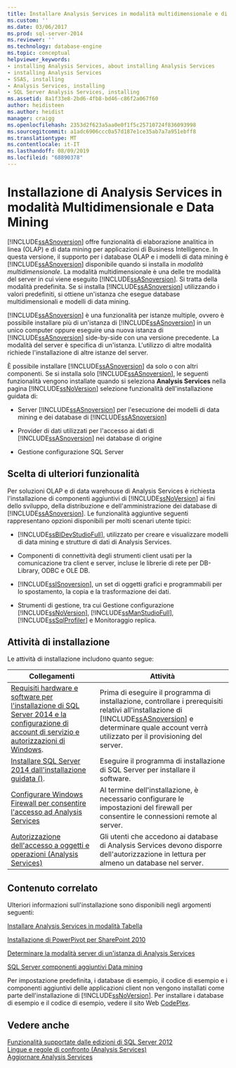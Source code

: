 ```yaml
---
title: Installare Analysis Services in modalità multidimensionale e di data mining | Microsoft Docs
ms.custom: ''
ms.date: 03/06/2017
ms.prod: sql-server-2014
ms.reviewer: ''
ms.technology: database-engine
ms.topic: conceptual
helpviewer_keywords:
- installing Analysis Services, about installing Analysis Services
- installing Analysis Services
- SSAS, installing
- Analysis Services, installing
- SQL Server Analysis Services, installing
ms.assetid: 8a1f33e8-2bd6-4fb8-bd46-c86f2a067f60
author: heidisteen
ms.author: heidist
manager: craigg
ms.openlocfilehash: 2353d2f623a5aa0e0f1f5c25710724f836093998
ms.sourcegitcommit: a1adc6906ccc0a57d187e1ce35ab7a7a951ebff8
ms.translationtype: MT
ms.contentlocale: it-IT
ms.lasthandoff: 08/09/2019
ms.locfileid: "68890378"
---
```

# <a name="install-analysis-services-in-multidimensional-and-data-mining-mode"></a>Installazione di Analysis Services in modalità Multidimensionale e Data Mining
  [!INCLUDE[ssASnoversion](../../includes/ssasnoversion-md.md)] offre funzionalità di elaborazione analitica in linea (OLAP) e di data mining per applicazioni di Business Intelligence. In questa versione, il supporto per i database OLAP e i modelli di data mining è [!INCLUDE[ssASnoversion](../../includes/ssasnoversion-md.md)] disponibile quando si installa in *modalità multidimensionale*. La modalità multidimensionale è una delle tre modalità del server in cui viene eseguito [!INCLUDE[ssASnoversion](../../includes/ssasnoversion-md.md)]. Si tratta della modalità predefinita. Se si installa [!INCLUDE[ssASnoversion](../../includes/ssasnoversion-md.md)] utilizzando i valori predefiniti, si ottiene un'istanza che esegue database multidimensionali e modelli di data mining.  
  
 [!INCLUDE[ssASnoversion](../../includes/ssasnoversion-md.md)] è una funzionalità per istanze multiple, ovvero è possibile installare più di un'istanza di [!INCLUDE[ssASnoversion](../../includes/ssasnoversion-md.md)] in un unico computer oppure eseguire una nuova istanza di [!INCLUDE[ssASnoversion](../../includes/ssasnoversion-md.md)] side-by-side con una versione precedente. La modalità del server è specifica di un'istanza. L'utilizzo di altre modalità richiede l'installazione di altre istanze del server.  
  
 È possibile installare [!INCLUDE[ssASnoversion](../../includes/ssasnoversion-md.md)] da solo o con altri componenti. Se si installa solo [!INCLUDE[ssASnoversion](../../includes/ssasnoversion-md.md)], le seguenti funzionalità vengono installate quando si seleziona **Analysis Services** nella pagina [!INCLUDE[ssNoVersion](../../includes/ssnoversion-md.md)] selezione funzionalità dell'installazione guidata di:  
  
-   Server [!INCLUDE[ssASnoversion](../../includes/ssasnoversion-md.md)] per l'esecuzione dei modelli di data mining e dei database di [!INCLUDE[ssASnoversion](../../includes/ssasnoversion-md.md)]  
  
-   Provider di dati utilizzati per l'accesso ai dati di [!INCLUDE[ssASnoversion](../../includes/ssasnoversion-md.md)] nei database di origine  
  
-   Gestione configurazione SQL Server  
  
## <a name="choosing-additional-features"></a>Scelta di ulteriori funzionalità  
 Per soluzioni OLAP e di data warehouse di Analysis Services è richiesta l'installazione di componenti aggiuntivi di [!INCLUDE[ssNoVersion](../../includes/ssnoversion-md.md)] ai fini dello sviluppo, della distribuzione e dell'amministrazione dei database di [!INCLUDE[ssASnoversion](../../includes/ssasnoversion-md.md)]. Le funzionalità aggiuntive seguenti rappresentano opzioni disponibili per molti scenari utente tipici:  
  
-   [!INCLUDE[ssBIDevStudioFull](../../includes/ssbidevstudiofull-md.md)], utilizzato per creare e visualizzare modelli di data mining e strutture di dati di Analysis Services.  
  
-   Componenti di connettività degli strumenti client usati per la comunicazione tra client e server, incluse le librerie di rete per DB-Library, ODBC e OLE DB.  
  
-   [!INCLUDE[ssISnoversion](../../includes/ssisnoversion-md.md)], un set di oggetti grafici e programmabili per lo spostamento, la copia e la trasformazione dei dati.  
  
-   Strumenti di gestione, tra cui Gestione configurazione [!INCLUDE[ssNoVersion](../../includes/ssnoversion-md.md)], [!INCLUDE[ssManStudioFull](../../includes/ssmanstudiofull-md.md)], [!INCLUDE[ssSqlProfiler](../../includes/sssqlprofiler-md.md)] e Monitoraggio replica.  
  
## <a name="installation-tasks"></a>Attività di installazione  
 Le attività di installazione includono quanto segue:  
  
|Collegamenti|Attività|  
|-----------|-----------|  
|[Requisiti hardware e software per l'installazione di SQL Server 2014 e la](hardware-and-software-requirements-for-installing-sql-server.md) [configurazione di account di servizio e autorizzazioni di Windows](../../database-engine/configure-windows/configure-windows-service-accounts-and-permissions.md).|Prima di eseguire il programma di installazione, controllare i prerequisiti relativi all'installazione di [!INCLUDE[ssASnoversion](../../includes/ssasnoversion-md.md)] e determinare quale account verrà utilizzato per il provisioning del server.|  
|[Installare SQL Server 2014 dall'installazione guidata &#40;&#41;](../../database-engine/install-windows/install-sql-server-from-the-installation-wizard-setup.md).|Eseguire il programma di installazione di SQL Server per installare il software.|  
|[Configurare Windows Firewall per consentire l'accesso ad Analysis Services](https://docs.microsoft.com/analysis-services/instances/configure-the-windows-firewall-to-allow-analysis-services-access)|Al termine dell'installazione, è necessario configurare le impostazioni del firewall per consentire le connessioni remote al server.|  
|[Autorizzazione dell'accesso a oggetti e operazioni &#40;Analysis Services&#41;](https://docs.microsoft.com/analysis-services/multidimensional-models/authorizing-access-to-objects-and-operations-analysis-services)|Gli utenti che accedono ai database di Analysis Services devono disporre dell'autorizzazione in lettura per almeno un database nel server.|  
  
## <a name="related-content"></a>Contenuto correlato  
 Ulteriori informazioni sull'installazione sono disponibili negli argomenti seguenti:  
  
 [Installare Analysis Services in modalità Tabella](https://docs.microsoft.com/analysis-services/instances/install-windows/install-analysis-services)  
  
 [Installazione di PowerPivot per SharePoint 2010](../../../2014/sql-server/install/powerpivot-for-sharepoint-2010-installation.md)  
  
 [Determinare la modalità server di un'istanza di Analysis Services](https://docs.microsoft.com/analysis-services/instances/determine-the-server-mode-of-an-analysis-services-instance)  
  
 [SQL Server componenti aggiuntivi Data mining](https://go.microsoft.com/fwlink/?LinkId=197091)  
  
 Per impostazione predefinita, i database di esempio, il codice di esempio e i componenti aggiuntivi delle applicazioni client non vengono installati come parte dell'installazione di [!INCLUDE[ssNoVersion](../../includes/ssnoversion-md.md)]. Per installare i database di esempio e il codice di esempio, vedere il sito Web [CodePlex](https://go.microsoft.com/fwlink/?LinkId=87843).  
  
## <a name="see-also"></a>Vedere anche  
 [Funzionalità supportate dalle edizioni di SQL Server 2012](https://go.microsoft.com/fwlink/?linkid=232473)   
 [Lingue e regole di confronto &#40;Analysis Services&#41;](../../../2014/analysis-services/languages-and-collations-analysis-services.md)   
 [Aggiornare Analysis Services](../../database-engine/install-windows/upgrade-analysis-services.md)  
  
  
